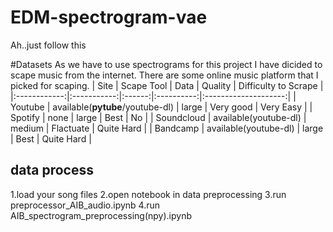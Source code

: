 # EDM-spectrogram-vae
Ah..just follow this


#Datasets
As we have to use spectrograms for this project I have dicided to scape music from the internet.
There are some online music platform that I picked for scaping.
| Site         | Scape Tool  | Data   | Quality    | Difficulty to Scrape |
|:------------:|:-----------:|:------:|:----------:|:--------------------:|
| Youtube      | available(**pytube**/youtube-dl)   | large  | Very good  | Very Easy            |
| Spotify      | none        | large  | Best       | No                   |
| Soundcloud   | available(youtube-dl)   | medium | Flactuate  | Quite Hard           |
| Bandcamp     | available(youtube-dl)   | large  | Best       | Quite Hard           |

## data process
1.load your song files
2.open notebook in data preprocessing
3.run preprocessor_AIB_audio.ipynb
4.run AIB_spectrogram_preprocessing(npy).ipynb
